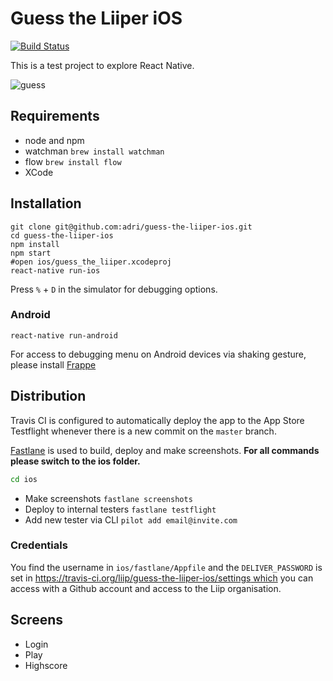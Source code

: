 # Guess the Liiper iOS
[![Build Status](https://travis-ci.org/liip/guess-the-liiper-ios.svg?branch=master)](https://travis-ci.org/liip/guess-the-liiper-ios)

This is a test project to explore React Native.


![guess](https://cloud.githubusercontent.com/assets/133832/8000133/fb6074be-0b56-11e5-994d-60a61ce2147f.gif)

## Requirements

 * node and npm
 * watchman `brew install watchman`
 * flow `brew install flow`
 * XCode

## Installation

```
git clone git@github.com:adri/guess-the-liiper-ios.git
cd guess-the-liiper-ios
npm install
npm start
#open ios/guess_the_liiper.xcodeproj
react-native run-ios
```

Press `%` + `D` in the simulator for debugging options.

### Android

```
react-native run-android
```

For access to debugging menu on Android devices via shaking gesture, 
please install [Frappe](https://github.com/niftylettuce/frappe)


## Distribution

Travis CI is configured to automatically deploy the app to the
App Store Testflight whenever there is a new commit on the `master` branch.

[Fastlane](https://github.com/KrauseFx/fastlane) is used to build,
deploy and make screenshots. **For all commands please switch to the ios folder.**

```bash
cd ios
```

 * Make screenshots `fastlane screenshots`
 * Deploy to internal testers `fastlane testflight`
 * Add new tester via CLI `pilot add email@invite.com`

### Credentials

You find the username in `ios/fastlane/Appfile` and the `DELIVER_PASSWORD`
is set in [https://travis-ci.org/liip/guess-the-liiper-ios/settings which]()
you can access with a Github account and access to the Liip organisation.

## Screens

 * Login
 * Play
 * Highscore



